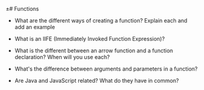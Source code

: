 ±# Functions

- What are the different ways of creating a function? Explain each and add an example

- What is an IIFE (Immediately Invoked Function Expression)?

- What is the different between an arrow function and a function declaration? When will you use each?

- What's the difference between arguments and parameters in a function?

- Are Java and JavaScript related? What do they have in common?

